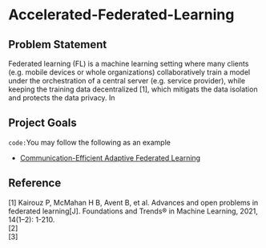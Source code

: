 # Accelerated-Federated-Learning
## Problem Statement
Federated learning (FL) is a machine learning setting where many clients (e.g. mobile devices or whole organizations) collaboratively train a model under the orchestration of a central server (e.g. service provider), while keeping the training data decentralized [1], which mitigats the data isolation and protects the data
privacy. In


## Project Goals

`code:`You may follow the following as an example  
  * [Communication-Efficient Adaptive Federated Learning](https://github.com/yujiaw98/FedCAMS)
## Reference
[1] Kairouz P, McMahan H B, Avent B, et al. Advances and open problems in federated learning[J]. Foundations and Trends® in Machine Learning, 2021, 14(1–2): 1-210.  
[2]  
[3]  
